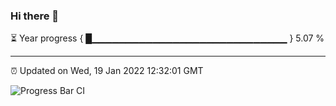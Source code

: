 ### Hi there 👋

⏳ Year progress { █▁▁▁▁▁▁▁▁▁▁▁▁▁▁▁▁▁▁▁▁▁▁▁▁▁▁▁▁▁ } 5.07 %

---

⏰ Updated on Wed, 19 Jan 2022 12:32:01 GMT

![Progress Bar CI](https://github.com/ZhaoGui/ZhaoGui/workflows/Progress%20Bar%20CI/badge.svg)
